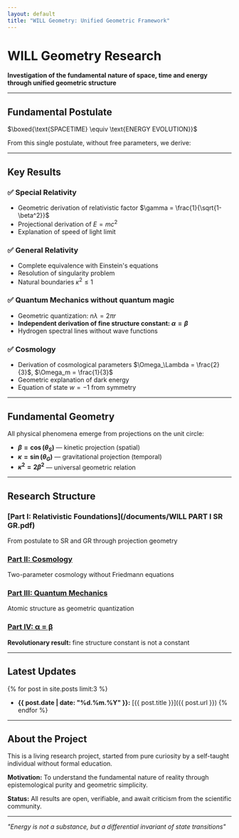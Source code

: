 ```yaml
---
layout: default
title: "WILL Geometry: Unified Geometric Framework"
---
```


# WILL Geometry Research

**Investigation of the fundamental nature of space, time and energy through unified geometric structure**

---

## Fundamental Postulate

$\boxed{\text{SPACETIME} \equiv \text{ENERGY EVOLUTION}}$

From this single postulate, without free parameters, we derive:

---

## Key Results

### ✅ Special Relativity
- Geometric derivation of relativistic factor $\gamma = \frac{1}{\sqrt{1-\beta^2}}$
- Projectional derivation of $E = mc^2$
- Explanation of speed of light limit

### ✅ General Relativity
- Complete equivalence with Einstein's equations
- Resolution of singularity problem
- Natural boundaries $\kappa^2 \leq 1$

### ✅ Quantum Mechanics without quantum magic
- Geometric quantization: $n\lambda = 2\pi r$
- **Independent derivation of fine structure constant: $\alpha = \beta$**
- Hydrogen spectral lines without wave functions

### ✅ Cosmology
- Derivation of cosmological parameters $\Omega_\Lambda = \frac{2}{3}$, $\Omega_m = \frac{1}{3}$
- Geometric explanation of dark energy
- Equation of state $w = -1$ from symmetry

---

## Fundamental Geometry

All physical phenomena emerge from projections on the unit circle:

- **$\beta = \cos(\theta_S)$** — kinetic projection (spatial)
- **$\kappa = \sin(\theta_G)$** — gravitational projection (temporal)
- **$\kappa^2 = 2\beta^2$** — universal geometric relation

---

## Research Structure

### [Part I: Relativistic Foundations](/documents/WILL PART I SR GR.pdf)
From postulate to SR and GR through projection geometry

### [Part II: Cosmology](/parts/cosmology)
Two-parameter cosmology without Friedmann equations

### [Part III: Quantum Mechanics](/parts/quantum)
Atomic structure as geometric quantization

### [Part IV: α = β](/parts/alpha-beta)
**Revolutionary result:** fine structure constant is not a constant

---

## Latest Updates

{% for post in site.posts limit:3 %}
- **{{ post.date | date: "%d.%m.%Y" }}:** [{{ post.title }}]({{ post.url }})
{% endfor %}

---

## About the Project

This is a living research project, started from pure curiosity by a self-taught individual without formal education.

**Motivation:** To understand the fundamental nature of reality through epistemological purity and geometric simplicity.

**Status:** All results are open, verifiable, and await criticism from the scientific community.

---

*"Energy is not a substance, but a differential invariant of state transitions"*

